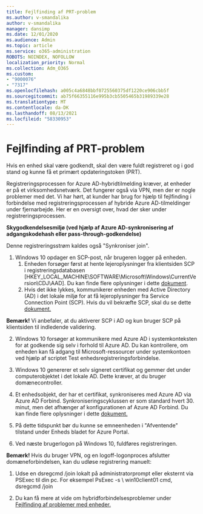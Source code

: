 ```yaml
---
title: Fejlfinding af PRT-problem
ms.author: v-smandalika
author: v-smandalika
manager: dansimp
ms.date: 12/01/2020
ms.audience: Admin
ms.topic: article
ms.service: o365-administration
ROBOTS: NOINDEX, NOFOLLOW
localization_priority: Normal
ms.collection: Adm_O365
ms.custom:
- "9000076"
- "7317"
ms.openlocfilehash: a005c4a6848bbf0725560375df1220ce906cbb5f
ms.sourcegitcommit: ab75f66355116e995b3cb5505465b31989339e28
ms.translationtype: MT
ms.contentlocale: da-DK
ms.lasthandoff: 08/13/2021
ms.locfileid: "58330953"
---
```

# <a name="troubleshoot-prt-issue"></a>Fejlfinding af PRT-problem

Hvis en enhed skal være godkendt, skal den være fuldt registreret og i god stand og kunne få et primært opdateringstoken (PRT).

Registreringsprocessen for Azure AD-hybridtilmelding kræver, at enheder er på et virksomhedsnetværk. Det fungerer også via VPN, men der er nogle problemer med det. Vi har hørt, at kunder har brug for hjælp til fejlfinding i forbindelse med registreringsprocessen af hybride Azure AD-tilmeldinger under fjernarbejde. Her er en oversigt over, hvad der sker under registreringsprocessen.

**Skygodkendelsesmiljø (ved hjælp af Azure AD-synkronisering af adgangskodehash eller pass-through-godkendelse)**

Denne registreringsstrøm kaldes også "Synkroniser join".

1. Windows 10 opdager en SCP-post, når brugeren logger på enheden.
    1. Enheden forsøger først at hente lejeroplysninger fra klientsiden SCP i registreringsdatabasen [HKEY_LOCAL_MACHINE\SOFTWARE\Microsoft\Windows\CurrentVersion\CDJ\AAD]. Du kan finde flere oplysninger i dette [dokument](https://docs.microsoft.com/azure/active-directory/devices/hybrid-azuread-join-control).
    2. Hvis det ikke lykkes, kommunikerer enheden med Active Directory (AD) i det lokale miljø for at få lejeroplysninger fra Service Connection Point (SCP). Hvis du vil bekræfte SCP, skal du se dette [dokument.](https://docs.microsoft.com/azure/active-directory/devices/hybrid-azuread-join-manual#configure-a-service-connection-point) 

**Bemærk!** Vi anbefaler, at du aktiverer SCP i AD og kun bruger SCP på klientsiden til indledende validering.

2. Windows 10 forsøger at kommunikere med Azure AD i systemkonteksten for at godkende sig selv i forhold til Azure AD. Du kan kontrollere, om enheden kan få adgang til Microsoft-ressourcer under systemkontoen ved hjælp af scriptet Test enhedsregistreringsforbindelse.

3. Windows 10 genererer et selv signeret certifikat og gemmer det under computerobjektet i det lokale AD. Dette kræver, at du bruger domænecontroller.

4. Et enhedsobjekt, der har et certifikat, synkroniseres med Azure AD via Azure AD Forbind. Synkroniseringscyklussen er som standard hvert 30. minut, men det afhænger af konfigurationen af Azure AD Forbind. Du kan finde flere oplysninger i dette [dokument.](https://docs.microsoft.com/azure/active-directory/hybrid/how-to-connect-sync-configure-filtering#organizational-unitbased-filtering)

5. På dette tidspunkt bør du kunne se emneenheden i "Afventende" tilstand under Enheds bladet for Azure Portal.

6. Ved næste brugerlogon på Windows 10, fuldføres registreringen. 

**Bemærk!** Hvis du bruger VPN, og en logoff-logonproces afslutter domæneforbindelsen, kan du udløse registrering manuelt:
 1. Udse en dsregcmd /join lokalt på administratorprompt eller eksternt via PSExec til din pc. For eksempel PsExec -s \\ win10client01 cmd, dsregcmd /join

 2. Du kan få mere at vide om hybridforbindelsesproblemer under [Fejlfinding af problemer med enheder.](https://techcommunity.microsoft.com/t5/azure-active-directory-identity/azure-ad-mailbag-frequent-questions-about-using-device-based/ba-p/1257344)
